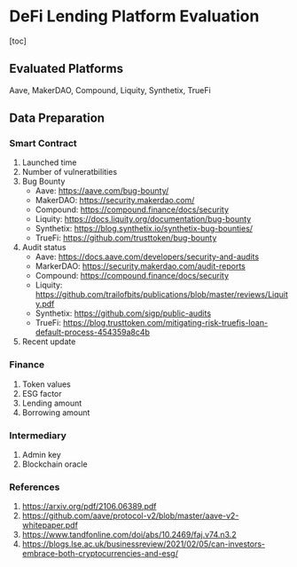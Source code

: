 # DeFi Lending Platform Evaluation

[toc]

## Evaluated Platforms

Aave, MakerDAO, Compound, Liquity, Synthetix, TrueFi

## Data Preparation

### Smart Contract

1. Launched time
2. Number of vulneratbilities
3. Bug Bounty
    - Aave: https://aave.com/bug-bounty/
    - MakerDAO: https://security.makerdao.com/
    - Compound: https://compound.finance/docs/security
    - Liquity: https://docs.liquity.org/documentation/bug-bounty
    - Synthetix: https://blog.synthetix.io/synthetix-bug-bounties/
    - TrueFi: https://github.com/trusttoken/bug-bounty
4. Audit status
    - Aave: https://docs.aave.com/developers/security-and-audits
    - MarkerDAO: https://security.makerdao.com/audit-reports
    - Compound: https://compound.finance/docs/security
    - Liquity: https://github.com/trailofbits/publications/blob/master/reviews/Liquity.pdf
    - Synthetix: https://github.com/sigp/public-audits
    - TrueFi: https://blog.trusttoken.com/mitigating-risk-truefis-loan-default-process-454359a8c4b
5. Recent update

### Finance

1. Token values
2. ESG factor
3. Lending amount
4. Borrowing amount

### Intermediary

1. Admin key
2. Blockchain oracle

### References

1. https://arxiv.org/pdf/2106.06389.pdf
2. https://github.com/aave/protocol-v2/blob/master/aave-v2-whitepaper.pdf
3. https://www.tandfonline.com/doi/abs/10.2469/faj.v74.n3.2
4. https://blogs.lse.ac.uk/businessreview/2021/02/05/can-investors-embrace-both-cryptocurrencies-and-esg/

